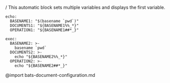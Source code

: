 / This automatic block sets multiple variables and displays the first variable.
```ux
echo:
  BASENAME1: "$(basename `pwd`)"
  DOCUMENTS1: "${BASENAME1%%_*}"
  OPERATION1: "${BASENAME1##*_}"
```
```ux
exec:
  BASENAME2: >-
    basename `pwd`
  DOCUMENTS2: >-
    echo "${BASENAME2%%_*}"
  OPERATION2: >-
    echo "${BASENAME2##*_}"
```
@import bats-document-configuration.md